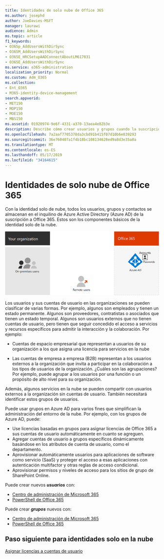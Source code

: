 ```yaml
---
title: Identidades de solo nube de Office 365
ms.author: josephd
author: JoeDavies-MSFT
manager: laurawi
audience: Admin
ms.topic: article
f1_keywords:
- O365p_AddUsersWithDirSync
- O365M_AddUsersWithDirSync
- O365E_HRCSetupAADConnectAboutLM617031
- O365E_AddUsersWithDirSync
ms.service: o365-administration
localization_priority: Normal
ms.custom: Adm_O365
ms.collection:
- Ent_O365
- M365-identity-device-management
search.appverid:
- MET150
- MOP150
- MOE150
- MBS150
ms.assetid: 01920974-9e6f-4331-a370-13aea4e82b3e
description: Describe cómo crear usuarios y grupos cuando la suscripción de Office 365 usa identidades de solo nube.
ms.openlocfilehash: 7a2aaf7705378da3cbd91b415f07d10b6e039293
ms.sourcegitcommit: 36e760407a1f4b18bc108134628ed9a8d3e35a8a
ms.translationtype: MT
ms.contentlocale: es-ES
ms.lasthandoff: 05/17/2019
ms.locfileid: "34164615"
---
```

# <a name="office-365-cloud-only-identities"></a>Identidades de solo nube de Office 365

Con la identidad solo de nube, todos los usuarios, grupos y contactos se almacenan en el inquilino de Azure Active Directory (Azure AD) de la suscripción a Office 365. Estos son los componentes básicos de la identidad solo de la nube.
 
![](./media/about-office-365-identity/cloud-only-identity.png)

Los usuarios y sus cuentas de usuario en las organizaciones se pueden clasificar de varias formas. Por ejemplo, algunos son empleados y tienen un estado permanente. Algunos son proveedores, contratistas o asociados que tienen un estado temporal. Algunos son usuarios externos que no tienen cuentas de usuario, pero tienen que seguir concedido el acceso a servicios y recursos específicos para admitir la interacción y la colaboración. Por ejemplo:

- Cuentas de espacio empresarial que representan a usuarios de su organización a los que asigna una licencia para servicios en la nube

- Las cuentas de empresa a empresa (B2B) representan a los usuarios externos a la organización que invita a participar en la colaboración a los tipos de usuarios de la organización. ¿Cuáles son las agrupaciones? Por ejemplo, puede agrupar a los usuarios por una función o un propósito de alto nivel para su organización.

Además, algunos servicios en la nube se pueden compartir con usuarios externos a la organización sin cuentas de usuario. También necesitará identificar estos grupos de usuarios.

Puede usar grupos en Azure AD para varios fines que simplifican la administración del entorno de la nube. Por ejemplo, con los grupos de Azure AD, puede:

- Use licencias basadas en grupos para asignar licencias de Office 365 a sus cuentas de usuario automáticamente en cuanto se agreguen.
- Agregar cuentas de usuario a grupos específicos dinámicamente basándose en los atributos de cuenta de usuario, como el departamento.
- Aprovisionar automáticamente usuarios para aplicaciones de software como servicio (SaaS) y proteger el acceso a esas aplicaciones con autenticación multifactor y otras reglas de acceso condicional.
- Aprovisionar permisos y niveles de acceso para los sitios de grupo de SharePoint Online.

Puede crear nuevos ***usuarios*** con:

- [Centro de administración de Microsoft 365](https://docs.microsoft.com/office365/admin/add-users/add-users)
- [PowerShell de Office 365](https://docs.microsoft.com/office365/enterprise/powershell/create-user-accounts-with-office-365-powershell)

Puede crear ***grupos*** nuevos con:

- [Centro de administración de Microsoft 365](https://docs.microsoft.com/office365/admin/create-groups/create-groups)
- [PowerShell de Office 365](https://docs.microsoft.com/office365/enterprise/powershell/manage-office-365-groups-with-powershell)


## <a name="next-step-for-cloud-only-identities"></a>Paso siguiente para identidades solo en la nube

[Asignar licencias a cuentas de usuario](assign-licenses-to-user-accounts.md)
